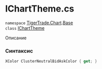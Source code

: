 
# IChartTheme.cs
`namespace` [TigerTrade.Chart](../../TigerTrade.Chart.md).[Base](../../TigerTrade.Chart/Base.md)  
    `class` [IChartTheme](../../IChartTheme.cs.md)

Описание

### Синтаксис
```csharp
XColor ClusterNeutralBidAskColor { get; }
```
